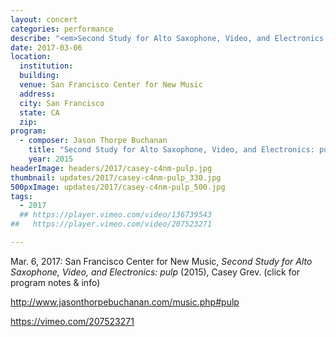 ```yaml
---
layout: concert
categories: performance
describe: "<em>Second Study for Alto Saxophone, Video, and Electronics: pulp</em> (2015), Casey Grev."
date: 2017-03-06
location:
  institution:
  building:
  venue: San Francisco Center for New Music
  address:
  city: San Francisco
  state: CA
  zip:
program:
  - composer: Jason Thorpe Buchanan
    title: "Second Study for Alto Saxophone, Video, and Electronics: pulp"
    year: 2015
headerImage: headers/2017/casey-c4nm-pulp.jpg
thumbnail: updates/2017/casey-c4nm-pulp_330.jpg
500pxImage: updates/2017/casey-c4nm-pulp_500.jpg
tags:
  - 2017
  ## https://player.vimeo.com/video/136739543
##   https://player.vimeo.com/video/207523271

---
```


Mar. 6, 2017: San Francisco Center for New Music, *Second Study for Alto Saxophone, Video, and Electronics: pulp* (2015), Casey Grev. (click for program notes & info)

http://www.jasonthorpebuchanan.com/music.php#pulp

https://vimeo.com/207523271
